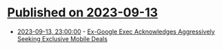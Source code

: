 # [Published on 2023-09-13](index.md)

* [2023-09-13, 23:00:00](https://tech.slashdot.org/story/23/09/13/2120248/ex-google-exec-acknowledges-aggressively-seeking-exclusive-mobile-deals?utm_source=rss1.0mainlinkanon&utm_medium=feed) - [Ex-Google Exec Acknowledges Aggressively Seeking Exclusive Mobile Deals](https://tech.slashdot.org/story/23/09/13/2120248/ex-google-exec-acknowledges-aggressively-seeking-exclusive-mobile-deals?utm_source=rss1.0mainlinkanon&utm_medium=feed)
